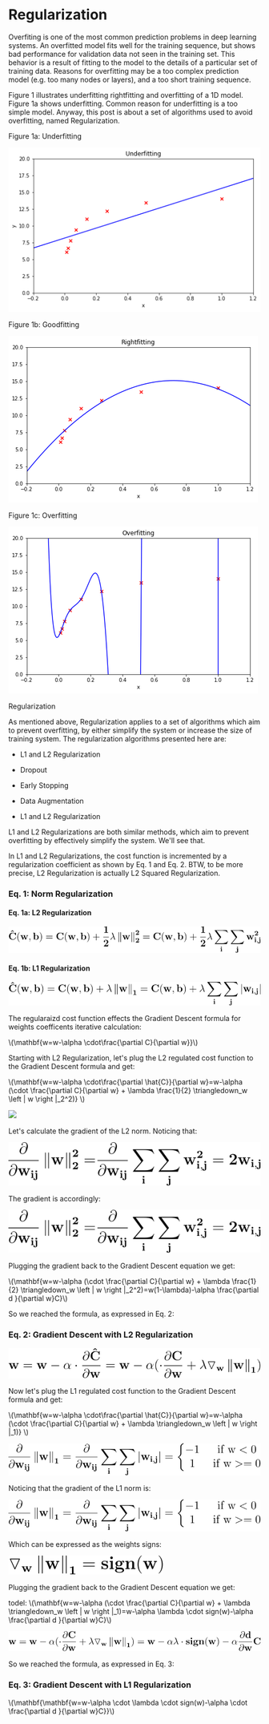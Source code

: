 # Regularization

Overfiting is one of the most common prediction problems in deep learning systems. An overfitted model fits well for the training sequence, but shows bad performance for validation data not seen in the training set. This behavior is a result of fitting to the model to the details of a particular set of training data. Reasons for overfitting may be a too complex prediction model (e.g. too many nodes or layers), and a too short training sequence. 

Figure 1 illustrates underfitting rightfitting and overfitting of a 1D model. Figure 1a shows underfitting. Common reason for underfitting is a too simple model. Anyway, this post is about a set of algorithms used to avoid overfitting, named Regularization.

Figure 1a: Underfitting

![](../assets/images/regularization/underfitting.png)
 
Figure 1b: Goodfitting

![](../assets/images/regularization/rightfitting.png)
  
Figure 1c: Overfitting

![](../assets/images/regularization/overfitting.png)



Regularization

As mentioned above, Regularization applies to a set of algorithms which aim to prevent overfitting, by either simplify the system or increase the size of training system. The regularization algorithms presented here are:

- L1 and L2 Regularization
- Dropout
- Early Stopping
- Data Augmentation

- L1 and L2 Regularization

L1 and L2 Regularizations are both similar methods, which aim to prevent overfitting by effectively simplify the system. We'll see that.

In L1 and L2 Regularizations, the cost function is incremented by a regularization coefficient as shown by Eq. 1 and Eq. 2. BTW, to be more precise, L2 Regularization is actually L2 Squared Regularization.

### Eq. 1: Norm Regularization

#### Eq. 1a: L2 Regularization

![](../assets/images/regularization/l2-regularization.svg)

#### Eq. 1b: L1 Regularization

![](../assets/images/regularization/l1-regularization.svg)


The regularaizd cost function effects the Gradient Descent formula for weights coefficents iterative calculation:

\\(\mathbf{w=w-\alpha \cdot\frac{\partial C}{\partial w}}\\)

Starting with L2 Regularization, let's plug the L2 regulated cost function to the Gradient Descent formula and get:

\\(\mathbf{w=w-\alpha \cdot\frac{\partial \hat{C}}{\partial w}=w-\alpha (\cdot \frac{\partial C}{\partial w} + \lambda \frac{1}{2} \triangledown_w \left \| w \right \|_2^2)}
\\)

![](../assets/images/regularization/l2-gradient-descent.svg)


Let's calculate the gradient of the L2 norm. Noticing that:

![](../assets/images/regularization/l2-derivative.svg)


The gradient is accordingly:

![](../assets/images/regularization/l2-derivative.svg)


Plugging the gradient back to the Gradient Descent equation we get:

\\(\mathbf{w=w-\alpha (\cdot \frac{\partial C}{\partial w} + \lambda \frac{1}{2} \triangledown_w \left \| w \right \|_2^2)=w(1-\lambda)-\alpha \frac{\partial d }{\partial w}C}\\)


So we reached the formula, as expressed in Eq. 2:

### Eq. 2: Gradient Descent with L2 Regularization

![](../assets/images/regularization/l1-gradient.svg)



Now let's plug the L1 regulated cost function to the Gradient Descent formula and get:

\\(\mathbf{w=w-\alpha \cdot\frac{\partial \hat{C}}{\partial w}=w-\alpha (\cdot \frac{\partial C}{\partial w} + \lambda \triangledown_w \left \| w \right \|_1)}
\\)

![](../assets/images/regularization/l1-derivative.svg)


Noticing that the gradient of the L1 norm is:

![](../assets/images/regularization/l1-derivative.svg)

Which can be expressed as the weights signs:


![](../assets/images/regularization/l1-gradient-sign.svg)


Plugging the gradient back to the Gradient Descent equation we get:

todel:
\\(\mathbf{w=w-\alpha (\cdot \frac{\partial C}{\partial w} + \lambda \triangledown_w \left \| w \right \|_1)=w-\alpha \lambda \cdot sign(w)-\alpha \frac{\partial d }{\partial w}C}\\)

![](../assets/images/regularization/l1-gradient-descent.svg)


So we reached the formula, as expressed in Eq. 3:

### Eq. 3: Gradient Descent with L1 Regularization

\\(\mathbf{\mathbf{w=w-\alpha \cdot \lambda \cdot sign(w)-\alpha \cdot \frac{\partial d }{\partial w}C}}\\)




